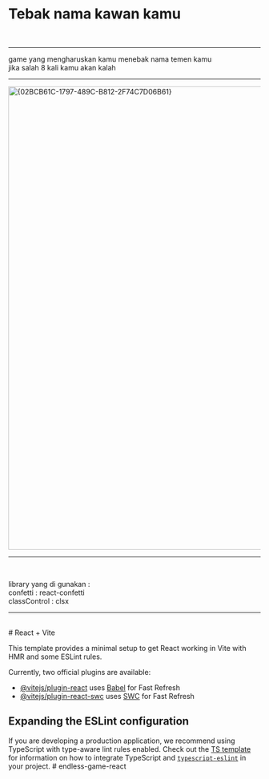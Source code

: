 # Tebak nama kawan kamu
<br>
<hr>
game yang mengharuskan kamu menebak nama temen kamu <br>
jika salah 8 kali kamu akan kalah

<hr>
<img width="932" height="926" alt="{02BCB61C-1797-489C-B812-2F74C7D06B61}" src="https://github.com/user-attachments/assets/1e3c6c0c-fd27-490f-9563-343cf8d9f3de" />
<hr>
<br>

library yang di gunakan :<br>
confetti : react-confetti<br>
classControl : clsx
<hr>
<br>
# React + Vite

This template provides a minimal setup to get React working in Vite with HMR and some ESLint rules.

Currently, two official plugins are available:

- [@vitejs/plugin-react](https://github.com/vitejs/vite-plugin-react/blob/main/packages/plugin-react) uses [Babel](https://babeljs.io/) for Fast Refresh
- [@vitejs/plugin-react-swc](https://github.com/vitejs/vite-plugin-react/blob/main/packages/plugin-react-swc) uses [SWC](https://swc.rs/) for Fast Refresh

## Expanding the ESLint configuration

If you are developing a production application, we recommend using TypeScript with type-aware lint rules enabled. Check out the [TS template](https://github.com/vitejs/vite/tree/main/packages/create-vite/template-react-ts) for information on how to integrate TypeScript and [`typescript-eslint`](https://typescript-eslint.io) in your project.
#   e n d l e s s - g a m e - r e a c t 
 
 
